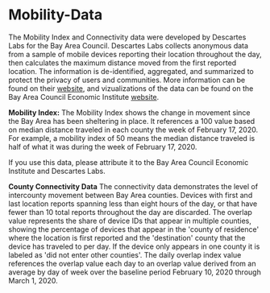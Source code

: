 # Mobility-Data
The Mobility Index and Connectivity data were developed by Descartes Labs for the Bay Area Council. Descartes Labs collects anonymous data from a sample of mobile devices reporting their location throughout the day, then calculates the maximum distance moved from the first reported location. The information is de-identified, aggregated, and summarized to protect the privacy of users and communities. More information can be found on their <a href="https://www.descarteslabs.com/mobility/">website</a>, and vizualizations of the data can be found on the Bay Area Council Economic Institute <a href="http://www.bayareaeconomy.org/how-the-bay-area-has-reacted-to-stay-at-home-orders/">website</a>. 

<strong>Mobility Index:</strong>
The Mobility Index shows the change in movement since the Bay Area has been sheltering in place. It references a 100 value based on median distance traveled in each county the week of February 17, 2020. For example, a mobility index of 50 means the median distance traveled is half of what it was during the week of February 17, 2020.

If you use this data, please attribute it to the Bay Area Council Economic Institute and Descartes Labs. 


<strong>County Connectivity Data</strong>
The connectivity data demonstrates the level of intercounty movement between Bay Area counties. Devices with first and last location reports spanning less than eight hours of the day, or that have fewer than 10 total reports throughout the day are discarded. The overlap value represents the share of device IDs that appear in multiple counties, showing the percentage of devices that appear in the 'county of residence' where the location is first reported and the 'destination' county that the device has traveled to per day. If the device only appears in one county it is labeled as 'did not enter other counties'. The daily overlap index value references the overlap value each day to an overlap value derived from an average by day of week over the baseline period February 10, 2020 through March 1, 2020. 
